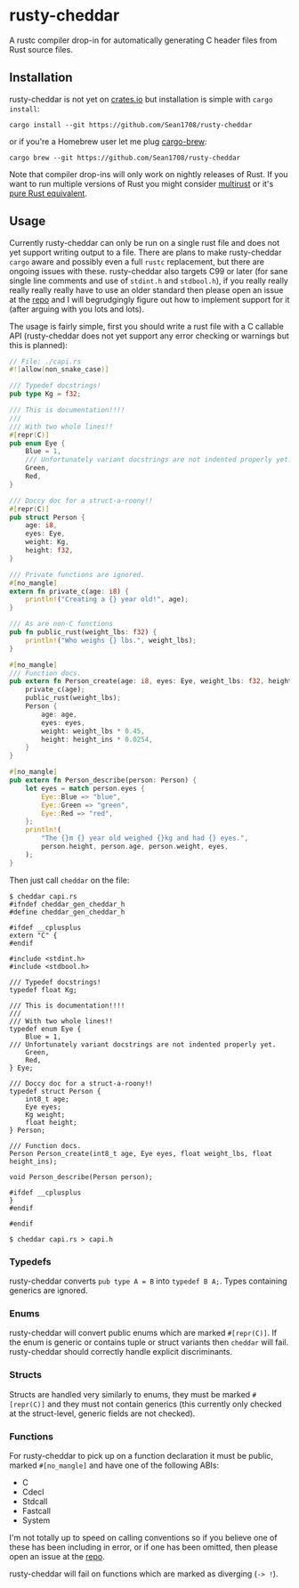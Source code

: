 # rusty-cheddar

A rustc compiler drop-in for automatically generating C header files from Rust
source files.

## Installation

rusty-cheddar is not yet on [crates.io](https://crates.io) but installation is simple with `cargo
install`:

    cargo install --git https://github.com/Sean1708/rusty-cheddar

or if you're a Homebrew user let me plug [cargo-brew](https://github.com/Sean1708/cargo-brew):

    cargo brew --git https://github.com/Sean1708/rusty-cheddar

Note that compiler drop-ins will only work on nightly releases of Rust. If you want to run multiple
versions of Rust you might consider [multirust](https://github.com/brson/multirust) or it's [pure
Rust equivalent](https://github.com/Diggsey/multirust-rs).

## Usage

Currently rusty-cheddar can only be run on a single rust file and does not yet support writing
output to a file. There are plans to make rusty-cheddar `cargo` aware and possibly even a full
`rustc` replacement, but there are ongoing issues with these. rusty-cheddar also targets C99 or
later (for sane single line comments and use of `stdint.h` and `stdbool.h`), if you really really
really really really have to use an older standard then please open an issue at the [repo] and I
will begrudgingly figure out how to implement support for it (after arguing with you lots and lots).

The usage is fairly simple, first you should write a rust file with a C callable API (rusty-cheddar
does not yet support any error checking or warnings but this is planned):

```rust
// File: ./capi.rs
#![allow(non_snake_case)]

/// Typedef docstrings!
pub type Kg = f32;

/// This is documentation!!!!
///
/// With two whole lines!!
#[repr(C)]
pub enum Eye {
    Blue = 1,
    /// Unfortunately variant docstrings are not indented properly yet.
    Green,
    Red,
}

/// Doccy doc for a struct-a-roony!!
#[repr(C)]
pub struct Person {
    age: i8,
    eyes: Eye,
    weight: Kg,
    height: f32,
}

/// Private functions are ignored.
#[no_mangle]
extern fn private_c(age: i8) {
    println!("Creating a {} year old!", age);
}

/// As are non-C functions
pub fn public_rust(weight_lbs: f32) {
    println!("Who weighs {} lbs.", weight_lbs);
}

#[no_mangle]
/// Function docs.
pub extern fn Person_create(age: i8, eyes: Eye, weight_lbs: f32, height_ins: f32) -> Person {
    private_c(age);
    public_rust(weight_lbs);
    Person {
        age: age,
        eyes: eyes,
        weight: weight_lbs * 0.45,
        height: height_ins * 0.0254,
    }
}

#[no_mangle]
pub extern fn Person_describe(person: Person) {
    let eyes = match person.eyes {
        Eye::Blue => "blue",
        Eye::Green => "green",
        Eye::Red => "red",
    };
    println!(
        "The {}m {} year old weighed {}kg and had {} eyes.",
        person.height, person.age, person.weight, eyes,
    );
}
```

Then just call `cheddar` on the file:

```
$ cheddar capi.rs
#ifndef cheddar_gen_cheddar_h
#define cheddar_gen_cheddar_h

#ifdef __cplusplus
extern "C" {
#endif

#include <stdint.h>
#include <stdbool.h>

/// Typedef docstrings!
typedef float Kg;

/// This is documentation!!!!
///
/// With two whole lines!!
typedef enum Eye {
	Blue = 1,
/// Unfortunately variant docstrings are not indented properly yet.
	Green,
	Red,
} Eye;

/// Doccy doc for a struct-a-roony!!
typedef struct Person {
	int8_t age;
	Eye eyes;
	Kg weight;
	float height;
} Person;

/// Function docs.
Person Person_create(int8_t age, Eye eyes, float weight_lbs, float height_ins);

void Person_describe(Person person);

#ifdef __cplusplus
}
#endif

#endif

$ cheddar capi.rs > capi.h
```

### Typedefs

rusty-cheddar converts `pub type A = B` into `typedef B A;`. Types containing generics are ignored.

### Enums

rusty-cheddar will convert public enums which are marked `#[repr(C)]`. If the enum is generic or
contains tuple or struct variants then `cheddar` will fail. rusty-cheddar should correctly handle
explicit discriminants.

### Structs

Structs are handled very similarly to enums, they must be marked `#[repr(C)]` and they must not
contain generics (this currently only checked at the struct-level, generic fields are not checked).

### Functions

For rusty-cheddar to pick up on a function declaration it must be public, marked `#[no_mangle]` and
have one of the following ABIs:

- C
- Cdecl
- Stdcall
- Fastcall
- System

I'm not totally up to speed on calling conventions so if you believe one of these has been including
in error, or if one has been omitted, then please open an issue at the [repo].

rusty-cheddar will fail on functions which are marked as diverging (`-> !`).


[repo]: https://github.com/Sean1708/rusty-cheddar
